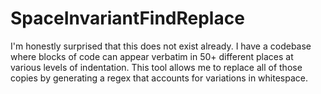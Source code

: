 # SpaceInvariantFindReplace
I'm honestly surprised that this does not exist already. I have a codebase where blocks of code can appear verbatim in 50+ different places at various levels of indentation. This tool allows me to replace all of those copies by generating a regex that accounts for variations in whitespace.
